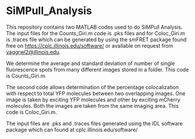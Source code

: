 # SiMPull_Analysis
This repository contains two MATLAB codes used to do SiMPull Analysis.
The input files for the Counts_Giri.m code is .pks files and for Coloc_Giri.m is .traces file which can be generated by using the smFRET package found free on https://cplc.illinois.edu/software/ or available on request from vaggrwl2@illinois.edu.

We determine the average and standard deviation of number of single fluorescence spots from many different images stored in a folder. This code is Counts_Giri.m. 

The second code allows determination of the percentage colocalization with respect to total YFP molecules between two overlapping images. One image is taken by exciting YFP molecules and other by exciting mCherry molecules. Both the images are taken from the same imaging area. This code is Coloc_Giri.m. 

The input files are .pks and .traces files generated using the IDL software package which can found at cplc.illinois.edu/software/
